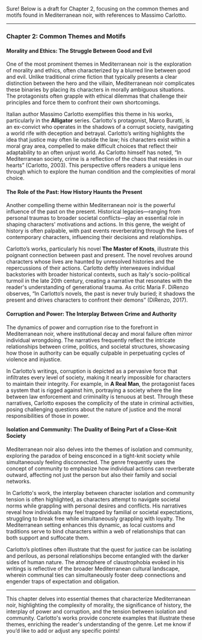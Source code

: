 Sure! Below is a draft for Chapter 2, focusing on the common themes and motifs found in Mediterranean noir, with references to Massimo Carlotto.

---

### Chapter 2: Common Themes and Motifs

#### Morality and Ethics: The Struggle Between Good and Evil

One of the most prominent themes in Mediterranean noir is the exploration of morality and ethics, often characterized by a blurred line between good and evil. Unlike traditional crime fiction that typically presents a clear distinction between the hero and the villain, Mediterranean noir complicates these binaries by placing its characters in morally ambiguous situations. The protagonists often grapple with ethical dilemmas that challenge their principles and force them to confront their own shortcomings.

Italian author Massimo Carlotto exemplifies this theme in his works, particularly in the **Alligator** series. Carlotto's protagonist, Marco Buratti, is an ex-convict who operates in the shadows of a corrupt society, navigating a world rife with deception and betrayal. Carlotto’s writing highlights the idea that justice may often lie outside the law; his characters exist within a moral gray area, compelled to make difficult choices that reflect their adaptability to an often unjust world. As Carlotto himself has noted, “In Mediterranean society, crime is a reflection of the chaos that resides in our hearts” (Carlotto, 2003). This perspective offers readers a unique lens through which to explore the human condition and the complexities of moral choice.

#### The Role of the Past: How History Haunts the Present

Another compelling theme within Mediterranean noir is the powerful influence of the past on the present. Historical legacies—ranging from personal traumas to broader societal conflicts—play an essential role in shaping characters' motivations and actions. In this genre, the weight of history is often palpable, with past events reverberating through the lives of contemporary characters, influencing their decisions and relationships.

Carlotto’s works, particularly his novel **The Master of Knots**, illustrate this poignant connection between past and present. The novel revolves around characters whose lives are haunted by unresolved histories and the repercussions of their actions. Carlotto deftly interweaves individual backstories with broader historical contexts, such as Italy's socio-political turmoil in the late 20th century, creating a narrative that resonates with the reader's understanding of generational trauma. As critic Maria F. DiRenzo observes, “In Carlotto’s novels, the past is never truly buried; it shadows the present and drives characters to confront their demons” (DiRenzo, 2017).

#### Corruption and Power: The Interplay Between Crime and Authority

The dynamics of power and corruption rise to the forefront in Mediterranean noir, where institutional decay and moral failure often mirror individual wrongdoing. The narratives frequently reflect the intricate relationships between crime, politics, and societal structures, showcasing how those in authority can be equally culpable in perpetuating cycles of violence and injustice.

In Carlotto’s writings, corruption is depicted as a pervasive force that infiltrates every level of society, making it nearly impossible for characters to maintain their integrity. For example, in **A Real Man**, the protagonist faces a system that is rigged against him, portraying a society where the line between law enforcement and criminality is tenuous at best. Through these narratives, Carlotto exposes the complicity of the state in criminal activities, posing challenging questions about the nature of justice and the moral responsibilities of those in power.

#### Isolation and Community: The Duality of Being Part of a Close-Knit Society

Mediterranean noir also delves into the themes of isolation and community, exploring the paradox of being ensconced in a tight-knit society while simultaneously feeling disconnected. The genre frequently uses the concept of community to emphasize how individual actions can reverberate outward, affecting not just the person but also their family and social networks. 

In Carlotto's work, the interplay between character isolation and community tension is often highlighted, as characters attempt to navigate societal norms while grappling with personal desires and conflicts. His narratives reveal how individuals may feel trapped by familial or societal expectations, struggling to break free while simultaneously grappling with loyalty. The Mediterranean setting enhances this dynamic, as local customs and traditions serve to bind characters within a web of relationships that can both support and suffocate them.

Carlotto’s plotlines often illustrate that the quest for justice can be isolating and perilous, as personal relationships become entangled with the darker sides of human nature. The atmosphere of claustrophobia evoked in his writings is reflective of the broader Mediterranean cultural landscape, wherein communal ties can simultaneously foster deep connections and engender traps of expectation and obligation.

---

This chapter delves into essential themes that characterize Mediterranean noir, highlighting the complexity of morality, the significance of history, the interplay of power and corruption, and the tension between isolation and community. Carlotto's works provide concrete examples that illustrate these themes, enriching the reader's understanding of the genre. Let me know if you’d like to add or adjust any specific points!
